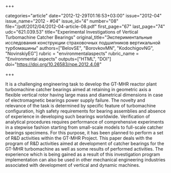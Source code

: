 +++

categories="article"
date="2012-12-29T01:16:53+03:00"
issue="2012-04"
issue_name="2012 - #04"
issue_id="4"
number="08"
file="/pdf/2012/04/2012-04-article-08.pdf"
first_page="67"
last_page="74"
udc="621.039.53"
title="Experimental Investigations of Vertical Turbomachine Catcher Bearings"
original_title="Экспериментальные исследования конструкции страховочных подшипников вертикальной турбомашины"
authors=["BelovSE", "BorovkovMN", "KodochigovNG", "NovinskiyEG"]
rubric = "environmentalaspects"
rubric_name = "Environmental aspects"
outputs=["HTML", "DOI"]
doi="https://doi.org/10.26583/npe.2012.4.08"

+++

It is a challenging engineering task to develop the GT-MHR reactor plant turbomachine catcher bearings aimed at retaining in geometric axis a flexible vertical rotor having large mass and diametrical dimensions in case of electromagnetic bearings power supply failure. The novelty and relevance of the task is determined by specific feature of turbomachine configuration, high safety requirements for bearing assemblies and absence of experience in developing such bearings worldwide. Verification of analytical procedures requires performance of comprehensive experiments in a stepwise fashion starting from small-scale models to full-scale catcher bearings specimens. For this purpose, it has been planned to perform a set of R&D activities within the GT-MHR Project. This paper deals with the program of R&D activities aimed at development of catcher bearings for the GT-MHR turbomachine as well as some results of performed activities. The experience which is being gained as a result of this investigation program implementation can also be used in other mechanical engineering industries associated with development of vertical and dynamic machines.